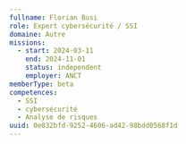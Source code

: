 ```yaml
---
fullname: Florian Busi
role: Expert cybersécurité / SSI
domaine: Autre
missions:
  - start: 2024-03-11
    end: 2024-11-01
    status: independent
    employer: ANCT
memberType: beta
competences:
  - SSI
  - cybersécurité
  - Analyse de risques
uuid: 0e832bfd-9252-4606-ad42-98bdd0568f1d
---
```

